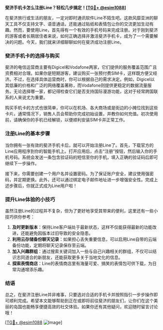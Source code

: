 **斐济手机卡怎么注册Line？轻松几步搞定！[[TG💪+ @esim1088](https://t.me/s/esim1088)]**

在斐济旅行或生活的朋友，一定对即时通讯软件Line不陌生吧。这款风靡亚洲的聊天工具不仅支持文字、语音通话，还能通过贴纸和表情包让你的交流更加生动有趣。然而，要使用Line，首先得有一个有效的手机号码来完成注册。对于刚到斐济的游客或者长期居住者来说，如何正确选择并激活斐济手机卡，成为了一个需要解决的问题。今天，我们就来详细聊聊如何在斐济成功注册Line。

### 斐济手机卡的选择与购买

斐济的电信运营商主要有Digicel和Vodafone两家，它们提供的服务覆盖范围广且资费相对合理。如果你是短期游客，建议购买一张预付费SIM卡，这样既方便又经济。不过，在选择具体运营商时，你可以根据自己的需求决定。例如，Digicel以其低廉的价格和广泛的网络覆盖著称，而Vodafone则提供更稳定的数据流量服务。无论选择哪一家，都记得检查它们是否支持国际漫游功能，这对于经常跨国联系的人来说尤为重要。

购买手机卡的方式也很简单，你可以在机场、各大商场或是街边的小摊位找到这些卡片。通常情况下，销售人员会帮助你完成初始设置，并教你如何充值。初次使用前，请确保你的手机已经解锁，以便顺利安装SIM卡并正常工作。

### 注册Line的基本步骤

当你拥有一张有效的斐济手机卡后，就可以开始注册Line了。首先，下载官方的Line应用程序到你的智能手机上。打开应用后，点击“注册”按钮，然后输入你的手机号码。系统会发送一条包含验证码的短信至你的手机，填入正确的验证码后即可继续下一步操作。

接下来，你需要创建一个用户名并设置密码。为了保证账户安全，建议使用强密码，并定期更换。此外，还可以通过绑定电子邮件地址进一步增强安全性。完成上述步骤后，你就正式成为Line用户啦！

### 提升Line体验的小技巧

虽然注册Line的过程并不复杂，但为了更好地享受其带来的便利，这里还有一些小技巧供你参考：

1. **及时更新版本**：保持Line客户端处于最新状态，这样不仅能获得最新的功能改进，还能避免因版本过旧导致的安全隐患。
2. **利用云存储备份聊天记录**：如果担心丢失重要信息，可以启用Line自带的云端备份功能，定期将聊天记录保存至云端。
3. **加入兴趣群组**：通过搜索关键词加入一些与自己兴趣相关的群组，不仅可以结识志同道合的新朋友，还能获取更多关于当地文化的信息。
4. **探索表情商店**：Line的表情商店里有海量可爱、搞笑的表情包可供下载，为日常沟通增添乐趣。

### 结语

总之，在斐济注册Line并非难事，只要选对合适的手机卡并按照指引一步步操作即可顺利完成。希望本文能够帮助到正在或即将前往斐济的朋友们，让你们在这个美丽的岛国也能畅享便捷高效的社交体验。如果你还有其他疑问，欢迎随时留言讨论哦！

[[TG💪+ @esim1088](https://t.me/s/esim1088) ![Image](https://i.postimg.cc/4NQfJmqS/Snipaste-2025-05-13-00-14-12.png)]